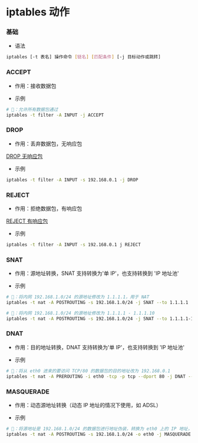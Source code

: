 # iptables 动作


### 基础

* 语法

```bash
iptables [-t 表名] 操作命令 [链名] [匹配条件] [-j 目标动作或跳转]
```


### ACCEPT

* 作用：接收数据包

* 示例

```bash
# 🌰：允许所有数据包通过
iptables -t filter -A INPUT -j ACCEPT
```


### DROP

* 作用：丢弃数据包，无响应包

[DROP 无响应包](image/004_DROP.png)

* 示例

```bash
iptables -t filter -A INPUT -s 192.168.0.1 -j DROP
```


### REJECT

* 作用：拒绝数据包，有响应包

[REJECT 有响应包](image/005_REJECT.png)

* 示例

```bash
iptables -t filter -A INPUT -s 192.168.0.1 j REJECT
```


### SNAT

* 作用：源地址转换，SNAT 支持转换为'单 IP'，也支持转换到 'IP 地址池'

* 示例

```bash
# 🌰：将内网 192.168.1.0/24 的源地址修改为 1.1.1.1，用于 NAT
iptables -t nat -A POSTROUTING -s 192.168.1.0/24 -j SNAT --to 1.1.1.1

# 🌰：将内网 192.168.1.0/24 的源地址修改为 1.1.1.1 - 1.1.1.10
iptables -t nat -A POSTROUTING -s 192.168.1.0/24 -j SNAT --to 1.1.1.1-1.1.1.10
```


### DNAT

* 作用：目的地址转换，DNAT 支持转换为'单 IP'，也支持转换到 'IP 地址池'

* 示例

```bash
# 🌰：将从 eth0 进来的要访问 TCP/80 的数据包的目的地址改为 192.168.0.1
iptables -t nat -A PREROUTING -i eth0 -tcp -p tcp --dport 80 -j DNAT --to 192.168.0.1
```


### MASQUERADE

* 作用：动态源地址转换（动态 IP 地址的情况下使用，如 ADSL）

* 示例

```bash
# 🌰：将源地址是 192.168.1.0/24 的数据包进行地址伪装，转换为 eth0 上的 IP 地址，eth0 为路由器外网出口 IP 地址
iptables -t nat -A POSTROUTING -s 192.168.1.0/24 -o eth0 -j MASQUERADE
```
